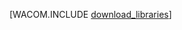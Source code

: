 ﻿<properties urlDisplayName="Download for Linux" pageTitle="Azure SDK for Java のダウンロード (Linux)" metaKeywords="Azure SDK Java, Azure Java Maven, Azure Maven, Azure plugin for Eclipse, Azure Eclipse Java" description="Azure SDK for Java をダウンロードします。Maven を使用してビルドする設定になっている場合のコードを示します。" metaCanonical="" disqusComments="1" umbracoNaviHide="1" services="" documentationCenter="Java" title="Download the Azure SDK for Java" authors="robmcm" solutions="" manager="wpickett" editor="mollybos" scriptId="" videoId="" />

<tags ms.service="multiple" ms.workload="na" ms.tgt_pltfrm="na" ms.devlang="Java" ms.topic="article" ms.date="09/25/2014" ms.author="robmcm" />


[WACOM.INCLUDE [download_libraries](../includes/download_libraries.md)]
